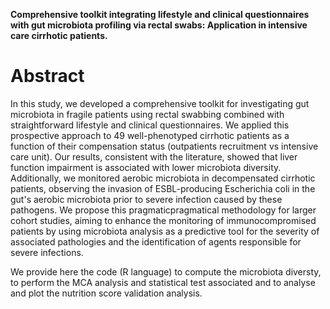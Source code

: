 **Comprehensive toolkit integrating lifestyle and clinical questionnaires with gut microbiota profiling via rectal swabs: Application in intensive care cirrhotic patients.**

# Abstract
In this study, we developed a comprehensive toolkit for investigating gut microbiota in fragile patients using rectal swabbing combined with straightforward lifestyle and clinical questionnaires. We applied this prospective approach to 49 well-phenotyped cirrhotic patients as a function of their compensation status (outpatients recruitment vs intensive care unit). Our results, consistent with the literature, showed that liver function impairment is associated with lower microbiota diversity. Additionally, we monitored aerobic microbiota in decompensated cirrhotic patients, observing the invasion of ESBL-producing Escherichia coli in the gut's aerobic microbiota prior to severe infection caused by these pathogens. We propose this pragmaticpragmatical methodology for larger cohort studies, aiming to enhance the monitoring of immunocompromised patients by using microbiota analysis as a predictive tool for the severity of associated pathologies and the identification of agents responsible for severe infections.

We provide here the code (R language) to compute the microbiota diversty, to perform the MCA analysis and statistical test associated and to analyse and plot the nutrition score validation analysis.
